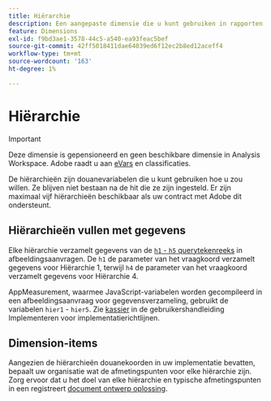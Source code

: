 ```yaml
---
title: Hiërarchie
description: Een aangepaste dimensie die u kunt gebruiken in rapporten.
feature: Dimensions
exl-id: f9bd3ae1-3578-44c5-a540-ea93feac5bef
source-git-commit: 42ff5018411dae64039ed6f12ec2b8ed12aceff4
workflow-type: tm+mt
source-wordcount: '163'
ht-degree: 1%

---
```


# Hiërarchie

>[!IMPORTANT]
>
>Deze dimensie is gepensioneerd en geen beschikbare dimensie in Analysis Workspace. Adobe raadt u aan [eVars](evar.md) en classificaties.

De hiërarchieën zijn douanevariabelen die u kunt gebruiken hoe u zou willen. Ze blijven niet bestaan na de hit die ze zijn ingesteld. Er zijn maximaal vijf hiërarchieën beschikbaar als uw contract met Adobe dit ondersteunt.

## Hiërarchieën vullen met gegevens

Elke hiërarchie verzamelt gegevens van de [`h1` - `h5` querytekenreeks](/help/implement/validate/query-parameters.md) in afbeeldingsaanvragen. De `h1` de parameter van het vraagkoord verzamelt gegevens voor Hiërarchie 1, terwijl `h4` de parameter van het vraagkoord verzamelt gegevens voor Hiërarchie 4.

AppMeasurement, waarmee JavaScript-variabelen worden gecompileerd in een afbeeldingsaanvraag voor gegevensverzameling, gebruikt de variabelen `hier1` - `hier5`. Zie [kassier](/help/implement/vars/page-vars/hier.md) in de gebruikershandleiding Implementeren voor implementatierichtlijnen.

## Dimension-items

Aangezien de hiërarchieën douanekoorden in uw implementatie bevatten, bepaalt uw organisatie wat de afmetingspunten voor elke hiërarchie zijn. Zorg ervoor dat u het doel van elke hiërarchie en typische afmetingspunten in een registreert [document ontwerp oplossing](/help/implement/prepare/solution-design.md).
